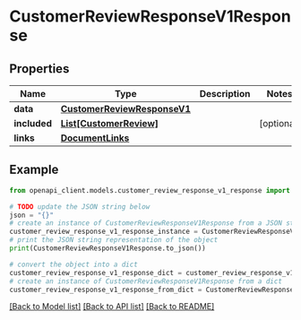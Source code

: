 # CustomerReviewResponseV1Response


## Properties

Name | Type | Description | Notes
------------ | ------------- | ------------- | -------------
**data** | [**CustomerReviewResponseV1**](CustomerReviewResponseV1.md) |  | 
**included** | [**List[CustomerReview]**](CustomerReview.md) |  | [optional] 
**links** | [**DocumentLinks**](DocumentLinks.md) |  | 

## Example

```python
from openapi_client.models.customer_review_response_v1_response import CustomerReviewResponseV1Response

# TODO update the JSON string below
json = "{}"
# create an instance of CustomerReviewResponseV1Response from a JSON string
customer_review_response_v1_response_instance = CustomerReviewResponseV1Response.from_json(json)
# print the JSON string representation of the object
print(CustomerReviewResponseV1Response.to_json())

# convert the object into a dict
customer_review_response_v1_response_dict = customer_review_response_v1_response_instance.to_dict()
# create an instance of CustomerReviewResponseV1Response from a dict
customer_review_response_v1_response_from_dict = CustomerReviewResponseV1Response.from_dict(customer_review_response_v1_response_dict)
```
[[Back to Model list]](../README.md#documentation-for-models) [[Back to API list]](../README.md#documentation-for-api-endpoints) [[Back to README]](../README.md)



